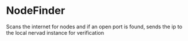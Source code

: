 # NodeFinder

Scans the internet for nodes and if an open port is found, sends the ip to the local nervad instance for verification